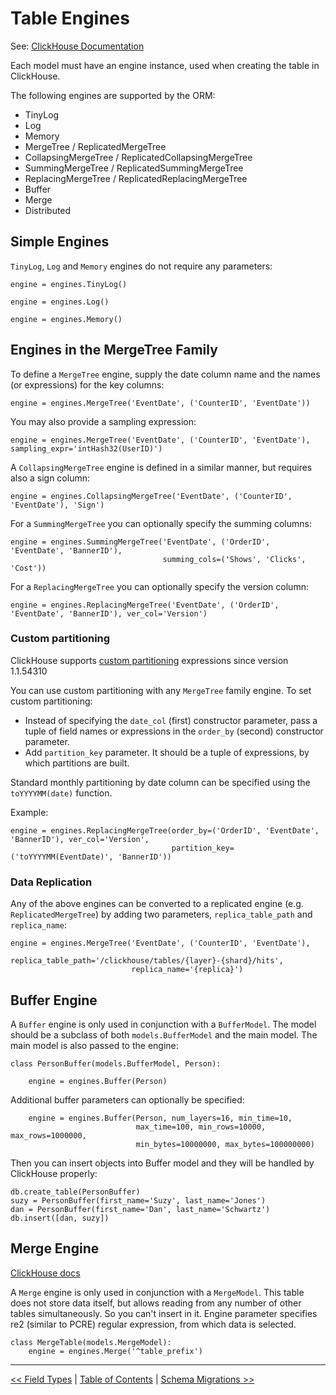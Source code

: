 Table Engines
=============

See: [ClickHouse Documentation](https://clickhouse.tech/docs/en/operations/table_engines/)

Each model must have an engine instance, used when creating the table in ClickHouse.

The following engines are supported by the ORM:

- TinyLog
- Log
- Memory
- MergeTree / ReplicatedMergeTree
- CollapsingMergeTree / ReplicatedCollapsingMergeTree
- SummingMergeTree / ReplicatedSummingMergeTree
- ReplacingMergeTree / ReplicatedReplacingMergeTree
- Buffer
- Merge
- Distributed


Simple Engines
--------------

`TinyLog`, `Log` and `Memory` engines do not require any parameters:

    engine = engines.TinyLog()

    engine = engines.Log()

    engine = engines.Memory()


Engines in the MergeTree Family
-------------------------------

To define a `MergeTree` engine, supply the date column name and the names (or expressions) for the key columns:

    engine = engines.MergeTree('EventDate', ('CounterID', 'EventDate'))

You may also provide a sampling expression:

    engine = engines.MergeTree('EventDate', ('CounterID', 'EventDate'), sampling_expr='intHash32(UserID)')

A `CollapsingMergeTree` engine is defined in a similar manner, but requires also a sign column:

    engine = engines.CollapsingMergeTree('EventDate', ('CounterID', 'EventDate'), 'Sign')

For a `SummingMergeTree` you can optionally specify the summing columns:

    engine = engines.SummingMergeTree('EventDate', ('OrderID', 'EventDate', 'BannerID'),
                                      summing_cols=('Shows', 'Clicks', 'Cost'))

For a `ReplacingMergeTree` you can optionally specify the version column:

    engine = engines.ReplacingMergeTree('EventDate', ('OrderID', 'EventDate', 'BannerID'), ver_col='Version')

### Custom partitioning

ClickHouse supports [custom partitioning](https://clickhouse.yandex/docs/en/table_engines/custom_partitioning_key/) expressions since version 1.1.54310

You can use custom partitioning with any `MergeTree` family engine.
To set custom partitioning:

* Instead of specifying the `date_col` (first) constructor parameter, pass a tuple of field names or expressions in the `order_by` (second) constructor parameter.
* Add `partition_key` parameter. It should be a tuple of expressions, by which partitions are built.

Standard monthly partitioning by date column can be specified using the `toYYYYMM(date)` function.

Example:

    engine = engines.ReplacingMergeTree(order_by=('OrderID', 'EventDate', 'BannerID'), ver_col='Version',
                                        partition_key=('toYYYYMM(EventDate)', 'BannerID'))


### Data Replication

Any of the above engines can be converted to a replicated engine (e.g. `ReplicatedMergeTree`) by adding two parameters, `replica_table_path` and `replica_name`:

    engine = engines.MergeTree('EventDate', ('CounterID', 'EventDate'),
                               replica_table_path='/clickhouse/tables/{layer}-{shard}/hits',
                               replica_name='{replica}')


Buffer Engine
-------------

A `Buffer` engine is only used in conjunction with a `BufferModel`.
The model should be a subclass of both `models.BufferModel` and the main model.
The main model is also passed to the engine:

    class PersonBuffer(models.BufferModel, Person):

        engine = engines.Buffer(Person)

Additional buffer parameters can optionally be specified:

        engine = engines.Buffer(Person, num_layers=16, min_time=10,
                                max_time=100, min_rows=10000, max_rows=1000000,
                                min_bytes=10000000, max_bytes=100000000)

Then you can insert objects into Buffer model and they will be handled by ClickHouse properly:

    db.create_table(PersonBuffer)
    suzy = PersonBuffer(first_name='Suzy', last_name='Jones')
    dan = PersonBuffer(first_name='Dan', last_name='Schwartz')
    db.insert([dan, suzy])


Merge Engine
-------------

[ClickHouse docs](https://clickhouse.yandex/docs/en/table_engines/merge/)

A `Merge` engine is only used in conjunction with a `MergeModel`.
This table does not store data itself, but allows reading from any number of other tables simultaneously. So you can't insert in it.
Engine parameter specifies re2 (similar to PCRE) regular expression, from which data is selected.

    class MergeTable(models.MergeModel):
        engine = engines.Merge('^table_prefix')


---

[<< Field Types](field_types.md) | [Table of Contents](toc.md) | [Schema Migrations >>](schema_migrations.md)